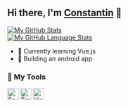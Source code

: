 [website]:https://constantin-hentgen.fr
## Hi there, I'm [Constantin][website] 👋

[![My GitHub Stats](https://github-readme-stats.vercel.app/api/?username=constantin-hentgen&count_private=true&show_icons=true)]()
<br />
[![My GitHub Language Stats](https://github-readme-stats.vercel.app/api/top-langs/?username=constantin-hentgen&langs_count=5&layout=compact)]()

- 🌱 Currently learning Vue.js
- 🎯 Building an android app

### 🔧 **My Tools**

[<img align="left" alt="Fedora" width="26px" src="https://bit.ly/3bPDoxC" />][fedora]

[<img align="left" alt="Terminal" width="26px" src="https://bit.ly/3bMfiUz" />][bash]

[<img align="left" alt="Visual Studio Code" width="26px" src="https://bit.ly/3o9i0Jt" />][vscode]

[python]:https://www.python.org/
[vscode]:https://code.visualstudio.com/
[vueJS]:https://vuejs.org/
[sass]:https://sass-lang.com/
[javascript]:https://www.javascript.com/
[java]:https://www.java.com/en/download/help/whatis_java.html
[fedora]:https://getfedora.org/
[bash]:https://en.wikipedia.org/wiki/Bash_%28Unix_shell%29
[tailwindcss]:https://tailwindcss.com/
